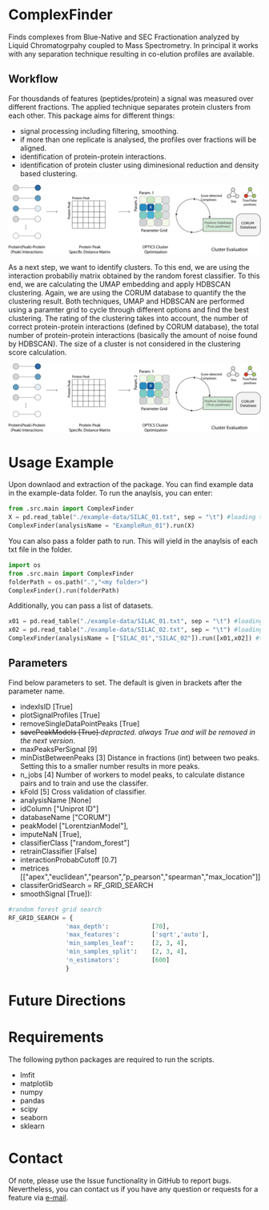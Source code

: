 # ComplexFinder
 Finds complexes from Blue-Native and SEC Fractionation analyzed by Liquid Chromatogrpahy coupled to Mass Spectrometry. In 
 principal it works with any separation technique resulting in co-elution profiles are available. 

 ## Workflow

For thousdands of features (peptides/protein) a signal was measured over different fractions. The applied technique separates protein clusters from each other. This package aims for different things:

* signal processing including filtering, smoothing.
* if more than one replicate is analysed, the profiles over fractions will be aligned. 
* identification of protein-protein interactions.
* identification of protein cluster using diminesional reduction and density based clustering. 

 ![Signal processing and protein-protein interaction prediction](/img/workflow.png)




As a next step, we want to identify clusters. To this end, we are using the interaction probabiliy matrix obtained by the
random forest classifier. To this end, we are calculating the UMAP embedding and apply HDBSCAN clustering. Again, we 
are using the CORUM database to quantify the the clustering result. Both techniques, UMAP and HDBSCAN are performed 
using a paramter grid to cycle through different options and find the best clustering. 
The rating of the clustering takes into account, the number of correct protein-protein interactions (defined by CORUM database), the total number of protein-protein interactions (basically the amount of noise found by HDBSCAN). The size of a cluster is not considered in the clustering score calculation. 

 ![Cluster identifiation](/img/workflow.png)



 # Usage Example

Upon downlaod and extraction of the package. You can find example data in the example-data folder. 
To run the anaylsis, you can enter:
```python
from .src.main import ComplexFinder
X = pd.read_table("./example-data/SILAC_01.txt", sep = "\t") #loading tab delimited txt file. 
ComplexFinder(analysisName = "ExampleRun_01").run(X)
```
You can also pass a folder path to run. This will yield in the anaylsis of each txt file in the folder.

```python
import os
from .src.main import ComplexFinder
folderPath = os.path(".","<my folder>")
ComplexFinder().run(folderPath)
```

Additionally, you can pass a list of datasets. 
```python
x01 = pd.read_table("./example-data/SILAC_01.txt", sep = "\t") #loading tab delimited txt file. 
x02 = pd.read_table("./example-data/SILAC_02.txt", sep = "\t") #loading tab delimited txt file. 
ComplexFinder(analysisName = ["SILAC_01","SILAC_02"]).run([x01,x02]) #the result folders will be called as the anaylsisName
```



## Parameters
Find below parameters to set. The default is given in brackets after the parameter name.

* indexIsID [True]
* plotSignalProfiles [True]
* removeSingleDataPointPeaks [True]
* <del>savePeakModels [True] </del> *depracted. always True and will be removed in the next version*.
* maxPeaksPerSignal [9]
* minDistBetweenPeaks [3] Distance in fractions (int) between two peaks. Setting this to a smaller number results in more peaks.
* n_jobs [4] Number of workers to model peaks, to calculate distance pairs and to train and use the classifer.
* kFold [5] Cross validation of classifier.
* analysisName [None]
* idColumn ["Uniprot ID"]
* databaseName ["CORUM"]
* peakModel ["LorentzianModel"],
* imputeNaN [True],
* classifierClass ["random_forest"]
* retrainClassifier [False]
* interactionProbabCutoff [0.7]
* metrices [["apex","euclidean","pearson","p_pearson","spearman","max_location"]]
* classiferGridSearch = RF_GRID_SEARCH
* smoothSignal [True]):

```python
#random forest grid search
RF_GRID_SEARCH = {
                'max_depth':            [70],
                'max_features':         ['sqrt','auto'],
                'min_samples_leaf':     [2, 3, 4],
                'min_samples_split':    [2, 3, 4],
                'n_estimators':         [600]
                }
```

 # Future Directions



 # Requirements

The following python packages are required to run the scripts. 
 * lmfit
 * matplotlib
 * numpy
 * pandas
 * scipy
 * seaborn
 * sklearn


# Contact 

Of note, please use the Issue functionality in GitHub to report bugs.
Nevertheless, you can contact us if you have any question or requests for a feature via [e-mail](mailto:h.nolte@age.mpg.de?subject=ComplexFinder%20Request). 


 


